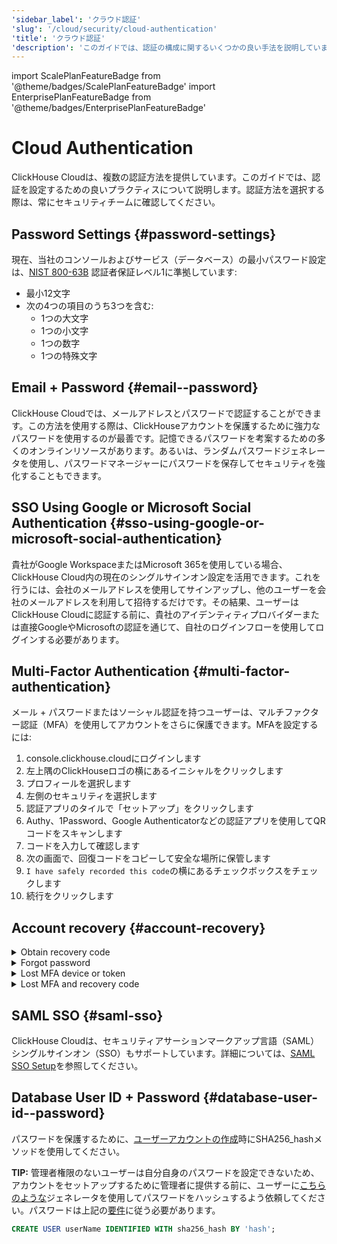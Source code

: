 ```yaml
---
'sidebar_label': 'クラウド認証'
'slug': '/cloud/security/cloud-authentication'
'title': 'クラウド認証'
'description': 'このガイドでは、認証の構成に関するいくつかの良い手法を説明しています。'
---
```


import ScalePlanFeatureBadge from '@theme/badges/ScalePlanFeatureBadge'
import EnterprisePlanFeatureBadge from '@theme/badges/EnterprisePlanFeatureBadge'


# Cloud Authentication

ClickHouse Cloudは、複数の認証方法を提供しています。このガイドでは、認証を設定するための良いプラクティスについて説明します。認証方法を選択する際は、常にセキュリティチームに確認してください。

## Password Settings {#password-settings}

現在、当社のコンソールおよびサービス（データベース）の最小パスワード設定は、[NIST 800-63B](https://pages.nist.gov/800-63-3/sp800-63b.html#sec4) 認証者保証レベル1に準拠しています:
- 最小12文字
- 次の4つの項目のうち3つを含む:
   - 1つの大文字
   - 1つの小文字
   - 1つの数字
   - 1つの特殊文字

## Email + Password {#email--password}

ClickHouse Cloudでは、メールアドレスとパスワードで認証することができます。この方法を使用する際は、ClickHouseアカウントを保護するために強力なパスワードを使用するのが最善です。記憶できるパスワードを考案するための多くのオンラインリソースがあります。あるいは、ランダムパスワードジェネレータを使用し、パスワードマネージャーにパスワードを保存してセキュリティを強化することもできます。

## SSO Using Google or Microsoft Social Authentication {#sso-using-google-or-microsoft-social-authentication}

貴社がGoogle WorkspaceまたはMicrosoft 365を使用している場合、ClickHouse Cloud内の現在のシングルサインオン設定を活用できます。これを行うには、会社のメールアドレスを使用してサインアップし、他のユーザーを会社のメールアドレスを利用して招待するだけです。その結果、ユーザーはClickHouse Cloudに認証する前に、貴社のアイデンティティプロバイダーまたは直接GoogleやMicrosoftの認証を通じて、自社のログインフローを使用してログインする必要があります。

## Multi-Factor Authentication {#multi-factor-authentication}

メール + パスワードまたはソーシャル認証を持つユーザーは、マルチファクター認証（MFA）を使用してアカウントをさらに保護できます。MFAを設定するには:
1. console.clickhouse.cloudにログインします
2. 左上隅のClickHouseロゴの横にあるイニシャルをクリックします
3. プロフィールを選択します
4. 左側のセキュリティを選択します
5. 認証アプリのタイルで「セットアップ」をクリックします
6. Authy、1Password、Google Authenticatorなどの認証アプリを使用してQRコードをスキャンします
7. コードを入力して確認します
8. 次の画面で、回復コードをコピーして安全な場所に保管します
9. `I have safely recorded this code`の横にあるチェックボックスをチェックします
10. 続行をクリックします

## Account recovery {#account-recovery}

<details> 
   <summary>Obtain recovery code</summary>

   以前にMFAに登録していて、回復コードを作成しなかったか失くした場合は、以下の手順で新しい回復コードを取得してください:
   1. https://console.clickhouse.cloudにアクセスします
   2. 認証情報とMFAでサインインします
   3. 左上隅のプロフィールにアクセスします
   4. 左側のセキュリティをクリックします
   5. 認証アプリの横にあるゴミ箱をクリックします
   6. 認証アプリを削除をクリックします
   7. コードを入力して続行をクリックします
   8. 認証アプリセクションで「セットアップ」をクリックします
   9. QRコードをスキャンし、新しいコードを入力します
   10. 回復コードをコピーして安全な場所に保管します
   11. `I have safely recorded this code`の横にあるチェックボックスをチェックします
   12. 続行をクリックします
   
</details>
<details>
   <summary>Forgot password</summary>

   パスワードを忘れた場合は、以下の手順でセルフサービス回復を行ってください:
   1. https://console.clickhouse.cloudにアクセスします
   2. メールアドレスを入力して続行をクリックします
   3. パスワードを忘れましたか？をクリックします
   4. パスワードリセットリンクを送信をクリックします
   5. メールを確認し、メールからパスワードをリセットをクリックします
   6. 新しいパスワードを入力し、確認してパスワードを更新をクリックします
   7. サインインに戻るをクリックします
   8. 新しいパスワードで通常通りサインインします
            
</details>
<details>
   <summary>Lost MFA device or token</summary>

   MFAデバイスを失くしたり、トークンを削除した場合は、以下の手順で回復して新しいトークンを作成してください:
   1. https://console.clickhouse.cloudにアクセスします
   2. 認証情報を入力して続行をクリックします
   3. マルチファクター認証画面でキャンセルをクリックします
   4. 回復コードをクリックします
   5. コードを入力して続行を押します
   6. 新しい回復コードをコピーして安全な場所に保管します
   7. `I have safely recorded this code`の横のボックスにチェックを入れ、続行をクリックします
   8. サインイン後、左上のプロフィールに移動します
   9. 左上のセキュリティをクリックします
   10. 古い認証アプリを削除するために、認証アプリの横にあるゴミ箱アイコンをクリックします
   11. 認証アプリを削除をクリックします
   12. マルチファクター認証のプロンプトが表示されたら、キャンセルをクリックします
   13. 回復コードをクリックします
   14. 回復コードを入力し（これはステップ7で生成された新しいコードです）、続行をクリックします
   15. 新しい回復コードをコピーして安全な場所に保管します - これは削除プロセスの間に画面を離れた場合のフェイルセーフです
   16. `I have safely recorded this code`の横のボックスにチェックを入れ、続行をクリックします
   17. 上記のプロセスに従って新しいMFAファクターをセットアップします
       
</details>
<details>
   <summary>Lost MFA and recovery code</summary>

   MFAデバイスと回復コードを失った場合、またはMFAデバイスを失い回復コードを取得していない場合は、以下の手順でリセットを要求してください：

   **チケットを提出する**: 管理ユーザーが他にいる組織に所属している場合、たとえ単一ユーザー組織にアクセスを試みていても、Adminロールに割り当てられた組織のメンバーに、組織にログインしてあなたの代わりにMFAをリセットするためのサポートチケットを提出するよう頼んでください。リクエストが認証されていることを確認でき次第、MFAをリセットし、Adminに通知します。通常通りMFAなしでサインインし、必要に応じて新しいファクターを登録するためにプロフィール設定に移動してください。

   **メールを介してリセット**: 組織内で唯一のユーザーである場合、アカウントに関連付けられたメールアドレスを使用して、サポートケースをメールで提出してください（support@clickhouse.com）。リクエストが正しいメールから来ていることを確認でき次第、MFAとパスワードをリセットします。パスワードリセットリンクにアクセスするためにメールにアクセスしてください。新しいパスワードを設定した後、必要に応じて新しいファクターを登録するためにプロフィール設定に移動してください。
   
</details>

## SAML SSO {#saml-sso}

<EnterprisePlanFeatureBadge feature="SAML SSO"/>

ClickHouse Cloudは、セキュリティアサーションマークアップ言語（SAML）シングルサインオン（SSO）もサポートしています。詳細については、[SAML SSO Setup](/cloud/security/saml-setup)を参照してください。

## Database User ID + Password {#database-user-id--password}

パスワードを保護するために、[ユーザーアカウントの作成](/sql-reference/statements/create/user.md)時にSHA256_hashメソッドを使用してください。

**TIP:** 管理者権限のないユーザーは自分自身のパスワードを設定できないため、アカウントをセットアップするために管理者に提供する前に、ユーザーに[こちらのような](https://tools.keycdn.com/sha256-online-generator)ジェネレータを使用してパスワードをハッシュするよう依頼してください。パスワードは上記の[要件](#password-settings)に従う必要があります。

```sql
CREATE USER userName IDENTIFIED WITH sha256_hash BY 'hash';
```
